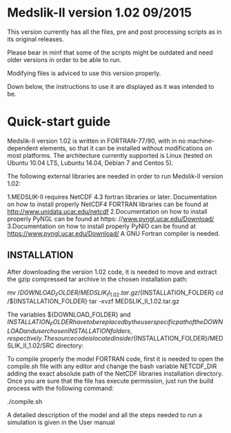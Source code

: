 # Medslik-II version 1.02 09/2015

This version currently has all the files, pre and post processing scripts as in its original releases.

Please bear in minf that some of the scripts might be outdated and need older versions in order to be able to run.

Modifying files is adviced to use this version properly.

Down below, the instructions to use it are displayed as it was intended to be.

# Quick-start guide

Medslik-II version 1.02 is written in FORTRAN-77/90, with in no machine- dependent elements, so that it can be installed without modifications on most platforms. The architecture currently supported is Linux (tested on Ubuntu 10.04 LTS, Lubuntu 14.04, Debian 7 and Centos 5).

The following external libraries are needed in order to run Medslik-II version 1.02:

1.MEDSLIK-II requires NetCDF 4.3 fortran libraries or later. Documentation on how to install properly NetCDF4 FORTRAN libraries can be found at http://www.unidata.ucar.edu/netcdf
2.Documentation on how to install properly PyNGL can be found at
https: //www.pyngl.ucar.edu/Download/
3.Documentation on how to install properly PyNIO can be found at https://www.pyngl.ucar.edu/Download/
A GNU Fortran compiler is needed.

## INSTALLATION

After downloading the version 1.02 code, it is needed to move and extract the gzip compressed tar archive in the chosen installation path:

mv /${DOWNLOAD_FOLDER}/MEDSLIK_II_1.02.tar.gz /${INSTALLATION_FOLDER}
cd /${INSTALLATION_FOLDER}
tar -xvzf MEDSLIK_II_1.02.tar.gz

The variables ${DOWNLOAD_FOLDER} and ${INSTALLATION_FOLDER} have to be replaced by the user specific path of the DOWNLOAD and user chosen INSTALLATION folders, respectively. The source code is located inside /${INSTALLATION_FOLDER}/MEDSLIK_II_1.02/SRC directory:

To compile properly the model FORTRAN code, first it is needed to open the compile.sh file with any editor and change the bash variable NETCDF_DIR adding the exact absolute path of the NetCDF libraries installation directory. Once you are sure that the file has execute permission, just run the build process with the following command:


./compile.sh

A detailed description of the model and all the steps needed to run a simulation is given in the
User manual